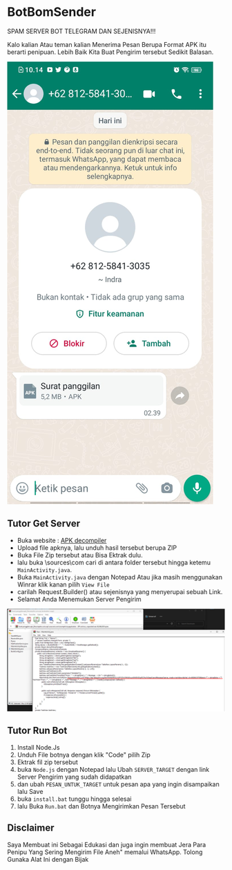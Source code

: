 # BotBomSender

SPAM SERVER BOT TELEGRAM DAN SEJENISNYA!!!

Kalo kalian Atau teman kalian Menerima Pesan Berupa Format APK itu berarti penipuan.
Lebih Baik Kita Buat Pengirim tersebut Sedikit Balasan.

![image](https://github.com/indonesia-komunitas/BotBomSender/blob/main/image/img1.jpeg)

## Tutor Get Server

- Buka website : [APK decompiler](https://www.decompiler.com)
- Upload file apknya, lalu unduh hasil tersebut berupa ZIP
- Buka File Zip tersebut atau Bisa Ektrak dulu.
- lalu buka \sources\com cari di antara folder tersebut hingga ketemu `MainActivity.java`.
- Buka `MainActivity.java` dengan Notepad Atau jika masih menggunakan Winrar klik kanan pilih `View File`
- carilah Request.Builder() atau sejenisnya yang menyerupai sebuah Link.
- Selamat Anda Menemukan Server Pengirim

![image](https://github.com/indonesia-komunitas/BotBomSender/blob/main/image/img2.png)

## Tutor Run Bot

1. Install Node.Js
2. Unduh File botnya dengan klik "Code" pilih Zip
3. Ektrak fil zip tersebut
4. buka `Node.js` dengan Notepad lalu Ubah `SERVER_TARGET` dengan link Server Pengirim yang sudah didapatkan
5. dan ubah `PESAN_UNTUK_TARGET` untuk pesan apa yang ingin disampaikan lalu Save
6. buka `install.bat` tunggu hingga selesai
7. lalu Buka `Run.bat` dan Botnya Mengirimkan Pesan Tersebut

## Disclaimer

Saya Membuat ini Sebagai Edukasi dan juga ingin membuat Jera Para Penipu Yang Sering Mengirim File Aneh" memalui WhatsApp.
Tolong Gunaka Alat Ini dengan Bijak
